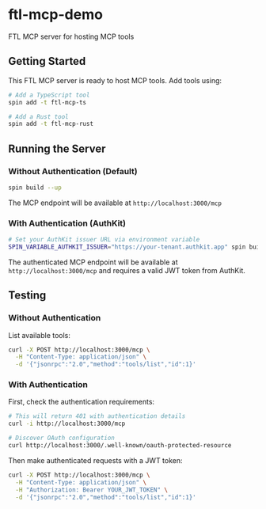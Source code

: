 # ftl-mcp-demo

FTL MCP server for hosting MCP tools

## Getting Started

This FTL MCP server is ready to host MCP tools. Add tools using:

```bash
# Add a TypeScript tool
spin add -t ftl-mcp-ts

# Add a Rust tool
spin add -t ftl-mcp-rust
```

## Running the Server

### Without Authentication (Default)

```bash
spin build --up
```

The MCP endpoint will be available at `http://localhost:3000/mcp`

### With Authentication (AuthKit)

```bash
# Set your AuthKit issuer URL via environment variable
SPIN_VARIABLE_AUTHKIT_ISSUER="https://your-tenant.authkit.app" spin build --up -f spin-auth.toml
```

The authenticated MCP endpoint will be available at `http://localhost:3000/mcp` and requires a valid JWT token from AuthKit.

## Testing

### Without Authentication

List available tools:
```bash
curl -X POST http://localhost:3000/mcp \
  -H "Content-Type: application/json" \
  -d '{"jsonrpc":"2.0","method":"tools/list","id":1}'
```

### With Authentication

First, check the authentication requirements:
```bash
# This will return 401 with authentication details
curl -i http://localhost:3000/mcp

# Discover OAuth configuration
curl http://localhost:3000/.well-known/oauth-protected-resource
```

Then make authenticated requests with a JWT token:
```bash
curl -X POST http://localhost:3000/mcp \
  -H "Content-Type: application/json" \
  -H "Authorization: Bearer YOUR_JWT_TOKEN" \
  -d '{"jsonrpc":"2.0","method":"tools/list","id":1}'
```
